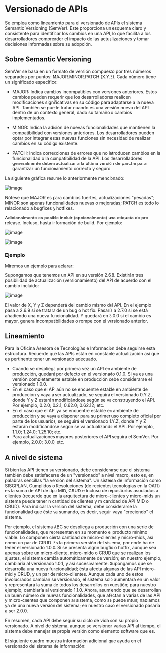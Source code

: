 # Versionado de APIs

Se emplea como lineamiento para el versionado de APIs el sistema Semantic Versioning (SemVer). Este proporciona un esquema claro y consistente para identificar los cambios en una API, lo que facilita a los desarrolladores comprender el impacto de las actualizaciones y tomar decisiones informadas sobre su adopción.

## Sobre Semantic Versioning

SemVer se basa en un formato de versión compuesto por tres números separados por puntos: MAJOR.MINOR.PATCH (X.Y.Z). Cada número tiene un significado específico:

* MAJOR: Indica cambios incompatibles con versiones anteriores. Estos cambios pueden requerir que los desarrolladores realicen modificaciones significativas en su código para adaptarse a la nueva API. También se puede tratar cuando es una versión nueva del API dentro de un contexto general, dado su tamaño o cambios implementados.

* MINOR: Indica la adición de nuevas funcionalidades que mantienen la compatibilidad con versiones anteriores. Los desarrolladores pueden optar por integrar estas nuevas funciones sin necesidad de realizar cambios en su código existente.

* PATCH: Indica correcciones de errores que no introducen cambios en la funcionalidad o la compatibilidad de la API. Los desarrolladores generalmente deben actualizar a la última versión de parche para garantizar un funcionamiento correcto y seguro.

La siguiente gráfica resume lo anteriormente mencionado:

![image](https://github.com/udistrital/lineamientos_oas/assets/24207969/e9dce155-42d8-4160-8ff0-432e81ade6b1)

Nótese que MAJOR es para cambios fuertes, actualizaciones "pesadas"; MINOR son apenas funcionalidades nuevas o mejoradas; PATCH es todo lo relacionado a bugfixes y hotfixes.

Adicionalmente es posible incluir (opcionalmente) una etiqueta de pre-release. Incluso, hasta información de build. Por ejemplo:

![image](https://github.com/udistrital/lineamientos_oas/assets/24207969/5e3ef282-02aa-4d78-bfd3-71cdcd325a72)

![image](https://github.com/udistrital/lineamientos_oas/assets/24207969/4e10cd78-e154-4db7-8320-ed5dcadad60c)

### Ejemplo

Miremos un ejemplo para aclarar:

Supongamos que tenemos un API en su versión 2.6.8. Existirán tres posibilidad de actualización (versionamiento) del API de acuerdo con el cambio incluido:

![image](https://github.com/udistrital/lineamientos_oas/assets/24207969/c6de797b-03f0-484f-8f49-51cdc00d0e9a)

El valor de X, Y y Z dependerá del cambio mismo del API. En el ejemplo pasa a 2.6.9 si se tratara de un bug o hot fix. Pasaría a 2.7.0 si se está añadiendo una nueva funcionalidad. Y quedará en 3.0.0 si el cambio es mayor, genera incompatibilidades o rompe con el versionado anterior.

## Lineamiento

Para la Oficina Asesora de Tecnologías e Información debe seguirse esta estructura. Recuerde que las APIs están en constante actualización así que es pertinente tener un versionado adecuado.

* Cuando se despliega por primera vez un API en ambiente de producción, quedará por defecto en el versionado 0.1.0. Si ya es una versión completamente estable en producción debe considerarse el versionado 1.0.0.
* En el caso que el API aún no se encuentre estable en ambiente de producción y vaya a ser actualizado, se seguirá el versionado 0.Y.Z, donde Y y Z estarán modificándose según se va construyendo el API. Por ejemplo, 0.2.0; 0.2.1; 0.62.0; 0.62.12; etc.
* En el caso que el API ya se encuentre estable en ambiente de producción y se vaya a disponer para su primer uso completo oficial por parte de los usuarios, se seguirá el versionado 1.Y.Z, donde Y y Z estarán modificándose según se va actualizando el API. Por ejemplo, 1.1.0; 1.24.0; 1.25.10; etc.
* Para actualizaciones mayores posteriores el API seguirá el SemVer. Por ejemplo, 2.0.0; 3.0.0; etc.

## A nivel de sistema

Si bien las API tienen su versionado, debe considerarse que el sistema también debe satisfacerse de un "versionado" a nivel macro, esto es, en palabras sencillas "la versión del sistema". Un sistema de información como SISGPLAN, Cumplidos o Resoluciones (de recientes tecnologías en la OATI) es la suma de API de tipo MID, CRUD e incluso de repositorios asociados a clientes (recuerde que en la arquitectura de micro-clientes y micro-mids un sistema puede tener n cantidad de clientes y m cantidad de API MID o CRUD). Para indicar la versión del sistema, debe considerarse la funcionalidad que éste va sumando, es decir, según vaya "creciendo" el sistema.

Por ejemplo, el sistema ABC se despliega a producción con una serie de funcionalidades, que representan en su momento el producto mínimo viable. Lo componen cierta cantidad de micro-clientes y micro-mids, así como un par de CRUD. Es la primera versión del sistema, por ende ha de tener el versionado 1.0.0. Si se presenta algún bugfix o hotfix, aunque sea apenas sobre un micro-cliente, micro-mido o CRUD que se realizan los ajustes, el sistema cambia automáticamente de versión; en nuestro ejemplo, cambiaría al versionado 1.0.1, y así sucesivamente. Supongamos que se desarrolla una nueva funcionalidad; ésta afecta algunas de las API micro-mid y CRUD, y un par de micro-clientes. Aunque cada uno de estos involucrados cambian su versionado, el sistema solo aumentará en un valor y representará la suma de todos los desarrollos en cuestión; para nuestro ejemplo, cambiaría al versionado 1.1.0. Ahora, asumiendo que se desarrollan un buen número de nuevas funcionalidades, que afectan a varias de las API y micro-clientes que componen al sistema, como se puede intuir, hablamos ya de una nueva versión del sistema; en nuestro caso el versionado pasaría a ser 2.0.0.

En resumen, cada API debe seguir su ciclo de vida con su propio versionado. A nivel de sistema, aunque se versionen varias API al tiempo, el sistema debe manejar su propia versión como elemento software que es. 

El siguiente cuadro muestra información adicional que ayuda en el versionado del sistema de información:


